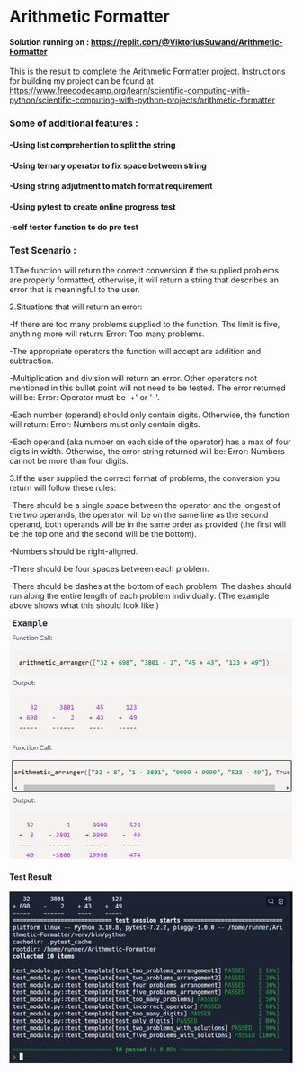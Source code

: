 # Arithmetic Formatter
#### Solution running on : https://replit.com/@ViktoriusSuwand/Arithmetic-Formatter

This is the result to complete the Arithmetic Formatter project. 
Instructions for building my project can be found at 
https://www.freecodecamp.org/learn/scientific-computing-with-python/scientific-computing-with-python-projects/arithmetic-formatter

###  Some of additional features :
#### -Using list comprehention to split the string
#### -Using ternary operator to fix space between string
#### -Using string adjutment to match format requirement
#### -Using pytest to create online progress test
#### -self tester function to do pre test

### Test Scenario :
1.The function will return the correct conversion if the supplied problems are properly formatted,
  otherwise, it will return a string that describes an error that is meaningful to the user.

2.Situations that will return an error:
  
  -If there are too many problems supplied to the function. The limit is five, anything more will return: Error: Too many problems.
  
  -The appropriate operators the function will accept are addition and subtraction. 
  
  -Multiplication and division will return an error. Other operators not mentioned in this bullet point will not need to be tested. The error returned will be: Error: Operator must be '+' or '-'.
  
  -Each number (operand) should only contain digits. Otherwise, the function will return: Error: Numbers must only contain digits.
  
  -Each operand (aka number on each side of the operator) has a max of four digits in width.
   Otherwise, the error string returned will be: Error: Numbers cannot be more than four digits.

3.If the user supplied the correct format of problems, the conversion you return will follow these rules:
  
  -There should be a single space between the operator and the longest of the two operands, the operator will be on the same line as the second operand, both operands will be in the same order as provided (the first will be the top one and the second will be the bottom).
  
  -Numbers should be right-aligned.
  
  -There should be four spaces between each problem.
  
  -There should be dashes at the bottom of each problem. The dashes should run along the entire length of each problem individually. (The example above shows what this should look like.)

![example](example.jpg) 


#### Test Result 
![complete](complete.jpg)